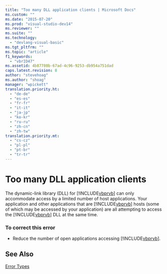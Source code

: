 ```yaml
---
title: "Too many DLL application clients | Microsoft Docs"
ms.custom: ""
ms.date: "2015-07-20"
ms.prod: "visual-studio-dev14"
ms.reviewer: ""
ms.suite: ""
ms.technology: 
  - "devlang-visual-basic"
ms.tgt_pltfrm: ""
ms.topic: "article"
f1_keywords: 
  - "vbrID47"
ms.assetid: 4b87780b-67ad-4c96-9253-db954a751dad
caps.latest.revision: 8
author: "stevehoag"
ms.author: "shoag"
manager: "wpickett"
translation.priority.ht: 
  - "de-de"
  - "es-es"
  - "fr-fr"
  - "it-it"
  - "ja-jp"
  - "ko-kr"
  - "ru-ru"
  - "zh-cn"
  - "zh-tw"
translation.priority.mt: 
  - "cs-cz"
  - "pl-pl"
  - "pt-br"
  - "tr-tr"
---
```

# Too many DLL application clients
The dynamic-link library (DLL) for [!INCLUDE[vbprvb](../../csharp/programming-guide/concepts/linq/includes/vbprvb_md.md)] can only accommodate access by a limited number of host applications. Your application and other applications that are [!INCLUDE[vbprvb](../../csharp/programming-guide/concepts/linq/includes/vbprvb_md.md)] hosts (some of which may be accessed by your application) are all attempting to access the [!INCLUDE[vbprvb](../../csharp/programming-guide/concepts/linq/includes/vbprvb_md.md)] DLL at the same time.  
  
### To correct this error  
  
-   Reduce the number of open applications accessing [!INCLUDE[vbprvb](../../csharp/programming-guide/concepts/linq/includes/vbprvb_md.md)].  
  
## See Also  
 [Error Types](../../visual-basic/programming-guide/language-features/error-types.md)